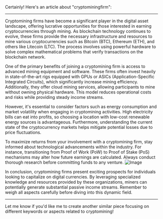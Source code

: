 Certainly! Here's an article about "cryptominingfirm":

---

Cryptomining firms have become a significant player in the digital asset landscape, offering lucrative opportunities for those interested in earning cryptocurrencies through mining. As blockchain technology continues to evolve, these firms provide the necessary infrastructure and resources to mine various cryptocurrencies such as Bitcoin (BTC), Ethereum (ETH), and others like Litecoin (LTC). The process involves using powerful hardware to solve complex mathematical problems that verify transactions on the blockchain network.

One of the primary benefits of joining a cryptomining firm is access to advanced mining equipment and software. These firms often invest heavily in state-of-the-art rigs equipped with GPUs or ASICs (Application-Specific Integrated Circuits), which significantly increase mining efficiency. Additionally, they offer cloud mining services, allowing participants to mine without owning physical hardware. This model reduces operational costs and risks while providing steady income streams.

However, it's essential to consider factors such as energy consumption and market volatility when engaging in cryptomining activities. High electricity bills can eat into profits, so choosing a location with low-cost renewable energy sources is advantageous. Furthermore, understanding the current state of the cryptocurrency markets helps mitigate potential losses due to price fluctuations.

To maximize returns from your involvement with a cryptomining firm, stay informed about technological advancements within the industry. For instance, transitioning from Proof of Work (PoW) to Proof of Stake (PoS) mechanisms may alter how future earnings are calculated. Always conduct thorough research before committing funds to any venture.
![Image](https://github.com/user-attachments/assets/2f28260c-070b-4510-ac3e-ee42ca124355)


In conclusion, cryptomining firms present exciting prospects for individuals looking to capitalize on digital currencies. By leveraging specialized knowledge and resources provided by these organizations, miners can potentially generate substantial passive income streams. Remember to weigh all aspects carefully before diving into this dynamic field.

--- 

Let me know if you'd like me to create another similar piece focusing on different keywords or aspects related to cryptomining!
